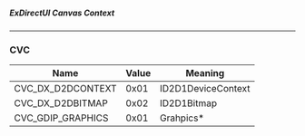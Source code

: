 ##### ExDirectUI Canvas Context

---

### CVC

| Name                 | Value  | Meaning  |
| --                   | --     | --       |
| CVC_DX_D2DCONTEXT    | 0x01   | ID2D1DeviceContext  |
| CVC_DX_D2DBITMAP     | 0x02   | ID2D1Bitmap  |
| CVC_GDIP_GRAPHICS    | 0x01   | Grahpics*  |
